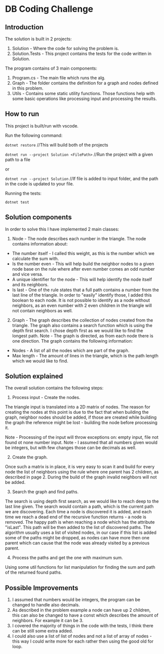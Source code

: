 # DB Coding Challenge

## Introduction

The solution is built in 2 projects:

1. Solution - Where the code for solving the problem is.
2. Solution.Tests - This project contains the tests for the code written in Solution.

The program contains of 3 main components:

1. Program.cs - The main file which runs the alg.
2. Graph - The folder contains the definition for a graph and nodes defined in this problem.
3. Utils - Contains some static utility functions. Those functions help with some basic operations like processing input and processing the results.

## How to run

This project is built/run with vscode.

Run the following command:

`dotnet restore` //This will build both of the projects

`dotnet run --project Solution <FilePath>` //Run the project with a given path to a file

or

`dotnet run --project Solution` //If file is added to input folder, and the path in the code is updated to your file.

Running the tests:

`dotnet test`

## Solution components

In order to solve this I have implemented 2 main classes:

1. Node - The node describes each number in the triangle.
   The node contains information about:

- The number itself - I called this weight, as this is the number which we calculate the sum with.
- Is the number even - This will help build the neighbor nodes to a given node base on the rule where after even number comes an odd number and vice versa.
- A unique identifier for the node - This will help identify the node itself and its neighbors.
- Is last - One of the rule states that a full path contains a number from the last line of the triangle. In order to "easily" identify those, I added this boolean to each node. It is not possible to identify as a node without neighbors, as an even number with 2 even children in the triangle will not contain neighbors as well.

2. Graph - The graph describes the collection of nodes created from the triangle. The graph also contains a search function which is using the depth first search. I chose depth first as we would like to find the longest path.
   Note - The graph is directed, as from each node there is one direction.
   The graph contains the following information:

- Nodes - A list of all the nodes which are part of the graph.
- Max length - The amount of lines in the triangle, which is the path length which we would like to find.

## Solution explained

The overall solution contains the following steps:

1. Process input - Create the nodes.

The triangle input is translated into a 2D matrix of nodes. The reason for creating the nodes at this point is due to the fact that when building the graph, neighbor nodes should be added, if those are created while building the graph the reference might be lost - building the node before processing it.

Note - Processing of the input will throw exceptions on: empty input, file not found ot none number input.
Note - I assumed that all numbers given would be integers, but with few changes those can be decimals as well.

2. Create the graph.

Once such a matrix is in place, it is very easy to scan it and build for every node the list of neighbors using the rule where one parent has 2 children, as described in page 2.
During the build of the graph invalid neighbors will not be added.

3. Search the graph and find paths.

The search is using depth first search, as we would like to reach deep to the last line given. The search would contain a path, which is the current path we are discovering. Each time a node is discovered it is added, and each time we reach a dead end of the recursive function returns - a node is removed. The happy path is when reaching a node which has the attribute "isLast". This path will be then added to the list of discovered paths.
The algorithm usually uses a list of visited nodes, in our case if this list is added some of the paths might be dropped, as nodes can have more then one parent which can cause that the node was already visited by a previous parent.

4. Process the paths and get the one with maximum sum.

Using some util functions for list manipulation for finding the sum and path of the returned found paths.

## Possible Improvements

1. I assumed that numbers would be integers, the program can be changed to handle also decimals.
2. As described in the problem example a node can have up 2 children, this can also be changed to have a const which describes the amount of neighbors. For example it can be 3.
3. I covered the majority of things in the code with the tests, I think there can be still some extra added.
4. I could also use a list of list of nodes and not a list of array of nodes - this way I could write more for each rather then using the good old for loop.
